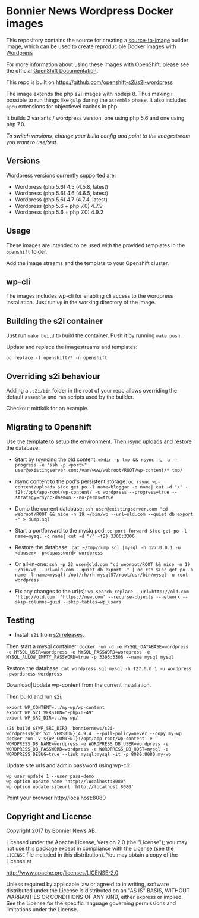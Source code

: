 # Bonnier News Wordpress Docker images

This repository contains the source for creating a
[source-to-image](https://github.com/openshift/source-to-image) builder image,
which can be used to create reproducible Docker images with [Wordpress](https://wordpress.org)

For more information about using these images with OpenShift, please see
the official
[OpenShift
Documentation](https://docs.openshift.org/latest/using_images/s2i_images/php.html).

This repo is built on https://github.com/openshift-s2i/s2i-wordpress

The image extends the php s2i images with nodejs 8. Thus making i possible to run things like `gulp` during the `assemble` phase. It also includes `apcu` extensions for objectlevel caches in php.

It builds 2 variants / wordpress version, one using php 5.6 and one using php 7.0.

*To switch versions, change your build config and point to the imagestream you want to use/test.*

## Versions

Wordpress versions currently supported are:

* Wordpress (php 5.6) 4.5 (4.5.8, latest) 
* Wordpress (php 5.6) 4.6 (4.6.5, latest)
* Wordpress (php 5.6) 4.7 (4.7.4, latest)
* Wordpress (php 5.6 + php 7.0) 4.7.9
* Wordpress (php 5.6 + php 7.0) 4.9.2


## Usage

These images are intended to be used with the provided templates in the `openshift` folder.

Add the image streams and the template to your Openshift cluster.

## wp-cli
The images includes wp-cli for enabling cli access to the wordpress installation. Just run `wp` in the working directory of the image.

## Building the s2i container

Just run `make build` to build the container. Push it by running `make push`.

Update and replace the imagestreams and templates:

`oc replace -f openshift/* -n openshift`

## Overriding s2i behaviour

Adding a `.s2i/bin` folder in the root of your repo allows overriding the default `assemble` and `run` scripts used by the builder.

Checkout mittkök for an example.

## Migrating to Openshift
Use the template to setup the environment. Then rsync uploads and restore the database:
* Start by rsyncing the old content: `mkdir -p tmp && rsync -L -a --progress -e "ssh -p <port>" user@existingserver.com:/var/www/webroot/ROOT/wp-content/* tmp/`
* rsync content to the pod's persistent storage: `oc rsync wp-content/uploads $(oc get po -l name=bloggar -o name| cut -d "/" -f2):/opt/app-root/wp-content/ -c wordpress --progress=true --strategy=rsync-daemon --no-perms=true`
* Dump the current database: `ssh user@existingserver.com "cd webroot/ROOT && nice -n 19 ~/bin/wp --url=old.com --quiet db export -" > dump.sql` 
* Start a portforward to the myslq pod: `oc port-forward $(oc get po -l name=mysql -o name| cut -d "/" -f2) 3306:3306` 
* Restore the database:  `cat ~/tmp/dump.sql |mysql -h 127.0.0.1 -u <dbuser> -p<dbpassword> wordpress` 

* Or all-in-one: `ssh -p 22 user@old.com "cd webroot/ROOT && nice -n 19 ~/bin/wp --url=old.com --quiet db export -" | oc rsh $(oc get po -o name -l name=mysql) /opt/rh/rh-mysql57/root/usr/bin/mysql -u root wordpress` 

* Fix any changes to the url(s): `wp search-replace --url=http://old.com 'http://old.com' 'https://new.com' --recurse-objects --network --skip-columns=guid --skip-tables=wp_users`



## Testing

* Install `s2i` from [s2i releases](https://github.com/openshift/source-to-image/releases).

Then start a mysql container:
`docker run -d -e MYSQL_DATABASE=wordpress -e MYSQL_USER=wordpress -e MYSQL_PASSWORD=wordpress -e MYSQL_ALLOW_EMPTY_PASSWORD=true -p 3306:3306 --name mysql mysql`

Restore the database:
`cat wordpress.sql|mysql -h 127.0.0.1 -u wordpress -pwordpress wordpress`

Download|Update wp-content from the current installation.


Then build and run s2i:

```
export WP_CONTENT=../my-wp/wp-content
export WP_S2I_VERSION="-php70-49"
export WP_SRC_DIR=../my-wp/

s2i build ${WP_SRC_DIR}  bonniernews/s2i-wordpress${WP_S2I_VERSION}:4.9.4  --pull-policy=never --copy my-wp
docker run -v ${WP_CONTENT}:/opt/app-root/wp-content -e WORDPRESS_DB_NAME=wordpress -e WORDPRESS_DB_USER=wordpress -e WORDPRESS_DB_PASSWORD=wordpress -e WORDPRESS_DB_HOST=mysql -e WORDPRESS_DEBUG=true --link mysql:mysql -it -p 8080:8080 my-wp
```


Update site urls and admin password using wp-cli:

```
wp user update 1 --user_pass=demo
wp option update home 'http://localhost:8080'
wp option update siteurl 'http://localhost:8080'
```



Point your browser http://localhost:8080


## Copyright and License

Copyright 2017 by Bonnier News AB.

Licensed under the Apache License, Version 2.0 (the "License"); you may not
use this package except in compliance with the License (see the `LICENSE` file
included in this distribution). You may obtain a copy of the License at

   http://www.apache.org/licenses/LICENSE-2.0

Unless required by applicable law or agreed to in writing, software
distributed under the License is distributed on an "AS IS" BASIS, WITHOUT
WARRANTIES OR CONDITIONS OF ANY KIND, either express or implied. See the
License for the specific language governing permissions and limitations under
the License.
